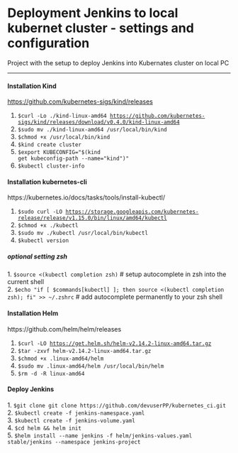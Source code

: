 # Deployment Jenkins to local kubernet cluster - settings and configuration

Project with the setup to deploy Jenkins into Kubernates cluster on local PC
<HR>
<H4>Installation Kind</H4>

https://github.com/kubernetes-sigs/kind/releases

1. <code>$curl -Lo ./kind-linux-amd64 https://github.com/kubernetes-sigs/kind/releases/download/v0.4.0/kind-linux-amd64</code>
2. <code>$sudo mv ./kind-linux-amd64 /usr/local/bin/kind</code>
3. <code>$chmod +x /usr/local/bin/kind</code>
4. <code>$kind create cluster</code>
5. <code>$export KUBECONFIG="$(kind get kubeconfig-path --name="kind")"</code>
6. <code>$kubectl cluster-info</code>

<H4>Installation kubernetes-cli</H4>
https://kubernetes.io/docs/tasks/tools/install-kubectl/

1. <code>$sudo curl -LO https://storage.googleapis.com/kubernetes-release/release/v1.15.0/bin/linux/amd64/kubectl</code>
2. <code>$chmod +x ./kubectl</code>
3. <code>$sudo mv ./kubectl /usr/local/bin/kubectl</code>
4. <code>$kubectl version</code>

<H5>optional setting zsh</H5>
1. <code>$source <(kubectl completion zsh)</code> # setup autocomplete in zsh into the current shell<BR>
2. <code>$echo "if [ $commands[kubectl] ]; then source <(kubectl completion zsh); fi" >> ~/.zshrc</code> # add autocomplete permanently to your zsh shell

<H4>Installation Helm</H4>
https://github.com/helm/helm/releases

1. <code>$curl -LO https://get.helm.sh/helm-v2.14.2-linux-amd64.tar.gz</code>
2. <code>$tar -zxvf helm-v2.14.2-linux-amd64.tar.gz</code>
3. <code>$chmod +x .linux-amd64/helm</code>
4. <code>$sudo mv .linux-amd64/helm /usr/local/bin/helm</code>
5. <code>$rm -d -R  linux-amd64</code>

<H4>Deploy Jenkins</H4>
1. <code>$git clone git clone https://github.com/devuserPP/kubernetes_ci.git</code><br>
2. <code>$kubectl create -f jenkins-namespace.yaml</code><br>
3. <code>$kubectl create -f jenkins-volume.yaml</code><br>
4. <code>$cd helm && helm init</code><br>
5. <code>$helm install --name jenkins -f helm/jenkins-values.yaml stable/jenkins --namespace jenkins-project</code><br>

